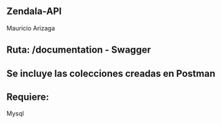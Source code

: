 ## Zendala-API

Mauricio Arizaga

## Ruta: /documentation - Swagger
## Se incluye las colecciones creadas en Postman

## Requiere: 
Mysql
